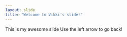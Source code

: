 ```yaml
---
layout: slide
title: "Welcome to Vikki's slide!"
---
```

This is my awesome slide
Use the left arrow to go back!